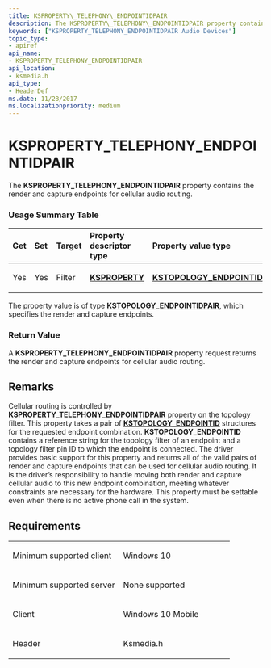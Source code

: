```yaml
---
title: KSPROPERTY\_TELEPHONY\_ENDPOINTIDPAIR
description: The KSPROPERTY\_TELEPHONY\_ENDPOINTIDPAIR property contains the render and capture endpoints for cellular audio routing.
keywords: ["KSPROPERTY_TELEPHONY_ENDPOINTIDPAIR Audio Devices"]
topic_type:
- apiref
api_name:
- KSPROPERTY_TELEPHONY_ENDPOINTIDPAIR
api_location:
- ksmedia.h
api_type:
- HeaderDef
ms.date: 11/28/2017
ms.localizationpriority: medium
---
```


# KSPROPERTY\_TELEPHONY\_ENDPOINTIDPAIR


The **KSPROPERTY\_TELEPHONY\_ENDPOINTIDPAIR** property contains the render and capture endpoints for cellular audio routing.

### <span id="Usage_Summary_Table"></span><span id="usage_summary_table"></span><span id="USAGE_SUMMARY_TABLE"></span>Usage Summary Table

<table>
<colgroup>
<col width="20%" />
<col width="20%" />
<col width="20%" />
<col width="20%" />
<col width="20%" />
</colgroup>
<thead>
<tr class="header">
<th align="left">Get</th>
<th align="left">Set</th>
<th align="left">Target</th>
<th align="left">Property descriptor type</th>
<th align="left">Property value type</th>
</tr>
</thead>
<tbody>
<tr class="odd">
<td align="left"><p>Yes</p></td>
<td align="left"><p>Yes</p></td>
<td align="left"><p>Filter</p></td>
<td align="left"><p><a href="/previous-versions/ff564262(v=vs.85)" data-raw-source="[&lt;strong&gt;KSPROPERTY&lt;/strong&gt;](/previous-versions/ff564262(v=vs.85))"><strong>KSPROPERTY</strong></a></p></td>
<td align="left"><p><a href="/windows-hardware/drivers/ddi/ksmedia/ns-ksmedia-_tagkstopology_endpointidpair" data-raw-source="[&lt;strong&gt;KSTOPOLOGY_ENDPOINTIDPAIR&lt;/strong&gt;](/windows-hardware/drivers/ddi/ksmedia/ns-ksmedia-_tagkstopology_endpointidpair)"><strong>KSTOPOLOGY_ENDPOINTIDPAIR</strong></a></p></td>
</tr>
</tbody>
</table>

 

The property value is of type [**KSTOPOLOGY\_ENDPOINTIDPAIR**](/windows-hardware/drivers/ddi/ksmedia/ns-ksmedia-_tagkstopology_endpointidpair), which specifies the render and capture endpoints.

### <span id="Return_Value"></span><span id="return_value"></span><span id="RETURN_VALUE"></span>Return Value

A **KSPROPERTY\_TELEPHONY\_ENDPOINTIDPAIR** property request returns the render and capture endpoints for cellular audio routing.

## Remarks

Cellular routing is controlled by **KSPROPERTY\_TELEPHONY\_ENDPOINTIDPAIR** property on the topology filter. This property takes a pair of [**KSTOPOLOGY\_ENDPOINTID**](/windows-hardware/drivers/ddi/ksmedia/ns-ksmedia-_tagkstopology_endpointid) structures for the requested endpoint combination. **KSTOPOLOGY\_ENDPOINTID** contains a reference string for the topology filter of an endpoint and a topology filter pin ID to which the endpoint is connected. The driver provides basic support for this property and returns all of the valid pairs of render and capture endpoints that can be used for cellular audio routing. It is the driver’s responsibility to handle moving both render and capture cellular audio to this new endpoint combination, meeting whatever constraints are necessary for the hardware. This property must be settable even when there is no active phone call in the system.

## Requirements

<table>
<colgroup>
<col width="50%" />
<col width="50%" />
</colgroup>
<tbody>
<tr class="odd">
<td align="left"><p>Minimum supported client</p></td>
<td align="left"><p>Windows 10</p></td>
</tr>
<tr class="even">
<td align="left"><p>Minimum supported server</p></td>
<td align="left"><p>None supported</p></td>
</tr>
<tr class="odd">
<td align="left"><p>Client</p></td>
<td align="left"><p>Windows 10 Mobile</p></td>
</tr>
<tr class="even">
<td align="left"><p>Header</p></td>
<td align="left">Ksmedia.h</td>
</tr>
</tbody>
</table>


